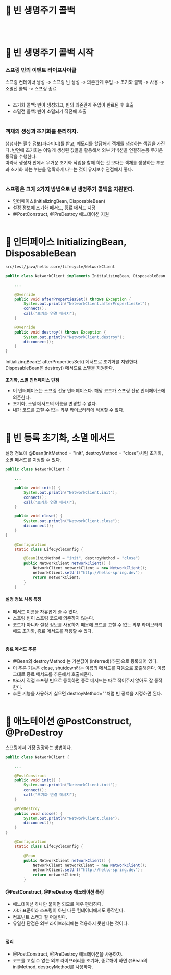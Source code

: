 # 📖 빈 생명주기 콜백
<br/><br/>
# 🔎 빈 생명주기 콜백 시작
### 스프링 빈의 이벤트 라이프사이클
스프링 컨테이너 생성 -> 스프링 빈 생성 -> 의존관계 주입 -> 초기화 콜백 -> 사용 -> 소멸전 콜백 -> 스프링 종료<br/><br/>
- 초기화 콜백: 빈이 생성되고, 빈의 의존관계 주입이 완료된 후 호출
- 소멸전 콜백: 빈이 소멸되기 직전에 호출
<br/><br/>
### 객체의 생성과 초기화를 분리하자.
생성자는 필수 정보(파라미터)를 받고, 메모리를 할당해서 객체를 생성하는 책임을 가진다. 반면에 초기화는 이렇게 생성된 값들을 활용해서 외부 커넥션을 연결하는등 무거운 동작을 수행한다.<br/>따라서 생성자 안에서 무거운 초기화 작업을 함께 하는 것 보다는 객체를 생성하는 부분과 초기화 하는 부분을 명확하게 나누는 것이 유지보수 관점에서 좋다.<br/><br/>
### 스프링은 크게 3가지 방법으로 빈 생명주기 콜백을 지원한다.
- 인터페이스(InitializingBean, DisposableBean)
- 설정 정보에 초기화 메서드, 종료 메서드 지정
- @PostConstruct, @PreDestroy 애노테이션 지원
<br/><br/>
# 🔎 인터페이스 InitializingBean, DisposableBean
`src/test/java/hello.core/lifecycle/NetworkClient`
```java
public class NetworkClient implements InitializingBean, DisposableBean {

  	...

    @Override
    public void afterPropertiesSet() throws Exception {
        System.out.println("NetworkClient.afterPropertiesSet");
        connect();
        call("초기화 연결 메시지");
    }

    @Override
    public void destroy() throws Exception {
        System.out.println("NetworkClient.destroy");
        disconnect();
    }
}
```
InitializingBean은 afterPropertiesSet() 메서드로 초기화를 지원한다.<br/>
DisposableBean은 destroy() 메서드로 소멸을 지원한다.<br/><br/>
**초기화, 소멸 인터페이스 단점**
- 이 인터페이스는 스프링 전용 인터페이스다. 해당 코드가 스프링 전용 인터페이스에 의존한다.
- 초기화, 소멸 메서드의 이름을 변경할 수 없다.
- 내가 코드를 고칠 수 없는 외부 라이브러리에 적용할 수 없다.
<br/><br/>
# 🔎 빈 등록 초기화, 소멸 메서드
설정 정보에 @Bean(initMethod = "init", destroyMethod = "close")처럼 초기화, 소멸 메서드를 지정할 수 있다.
```java
public class NetworkClient {

  	...

    public void init() {
        System.out.println("NetworkClient.init");
        connect();
        call("초기화 연결 메시지");
    }

    public void close() {
        System.out.println("NetworkClient.close");
        disconnect();
    }
}
```
```java
    @Configuration
    static class LifeCycleConfig {

        @Bean(initMethod = "init", destroyMethod = "close")
        public NetworkClient networkClient() {
            NetworkClient networkClient = new NetworkClient();
            networkClient.setUrl("http://hello-spring.dev");
            return networkClient;
        }
    }
```
#### 설정 정보 사용 특징
- 메서드 이름을 자유롭게 줄 수 있다.
- 스프링 빈이 스프링 코드에 의존하지 않는다.
- 코드가 아니라 설정 정보를 사용하기 때문에 코드를 고칠 수 없는 외부 라이브러리에도 초기화, 종료 메서드를 적용할 수 있다.
<br/><br/>
#### 종료 메서드 추론
- @Bean의 destroyMethod 는 기본값이 (inferred)(추론)으로 등록되어 있다.
- 이 추론 기능은 close, shutdown라는 이름의 메서드를 자동으로 호출해준다. 이름 그대로 종료 메서드를 추론해서 호출해준다.
- 따라서 직접 스프링 빈으로 등록하면 종료 메서드는 따로 적어주지 않아도 잘 동작한다.
- 추론 기능을 사용하기 싫으면 destroyMethod=""처럼 빈 공백을 지정하면 된다.
<br/><br/>
# 🔎 애노테이션 @PostConstruct, @PreDestroy
스프링에서 가장 권장하는 방법이다.
```java
public class NetworkClient {

  	...

    @PostConstruct
    public void init() {
        System.out.println("NetworkClient.init");
        connect();
        call("초기화 연결 메시지");
    }

    @PreDestroy
    public void close() {
        System.out.println("NetworkClient.close");
        disconnect();
    }
}
```
```java
    @Configuration
    static class LifeCycleConfig {

        @Bean
        public NetworkClient networkClient() {
            NetworkClient networkClient = new NetworkClient();
            networkClient.setUrl("http://hello-spring.dev");
            return networkClient;
        }
```
#### @PostConstruct, @PreDestroy 애노테이션 특징
- 애노테이션 하나만 붙이면 되므로 매우 편리하다.
- 자바 표준이라 스프링이 아닌 다른 컨테이너에서도 동작한다.
- 컴포넌트 스캔과 잘 어울린다.
- 유일한 단점은 외부 라이브러리에는 적용하지 못한다는 것이다.
<br/><br/>
#### 정리
- @PostConstruct, @PreDestroy 애노테이션을 사용하자.
- 코드를 고칠 수 없는 외부 라이브러리를 초기화, 종료해야 하면 @Bean의 initMethod, destroyMethod를 사용하자.